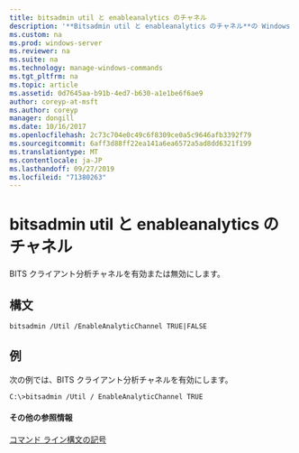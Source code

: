 ```yaml
---
title: bitsadmin util と enableanalytics のチャネル
description: '**Bitsadmin util と enableanalytics のチャネル**の Windows コマンドに関するトピック-BITS クライアント分析チャネルを有効または無効にします。'
ms.custom: na
ms.prod: windows-server
ms.reviewer: na
ms.suite: na
ms.technology: manage-windows-commands
ms.tgt_pltfrm: na
ms.topic: article
ms.assetid: 0d7645aa-b91b-4ed7-b630-a1e1be6f6ae9
author: coreyp-at-msft
ms.author: coreyp
manager: dongill
ms.date: 10/16/2017
ms.openlocfilehash: 2c73c704e0c49c6f8309ce0a5c9646afb3392f79
ms.sourcegitcommit: 6aff3d88ff22ea141a6ea6572a5ad8dd6321f199
ms.translationtype: MT
ms.contentlocale: ja-JP
ms.lasthandoff: 09/27/2019
ms.locfileid: "71380263"
---
```

# <a name="bitsadmin-util-and-enableanalyticchannel"></a>bitsadmin util と enableanalytics のチャネル



BITS クライアント分析チャネルを有効または無効にします。

## <a name="syntax"></a>構文

```
bitsadmin /Util /EnableAnalyticChannel TRUE|FALSE
```

## <a name="BKMK_examples"></a>例

次の例では、BITS クライアント分析チャネルを有効にします。
```
C:\>bitsadmin /Util / EnableAnalyticChannel TRUE
```

#### <a name="additional-references"></a>その他の参照情報

[コマンド ライン構文の記号](command-line-syntax-key.md)